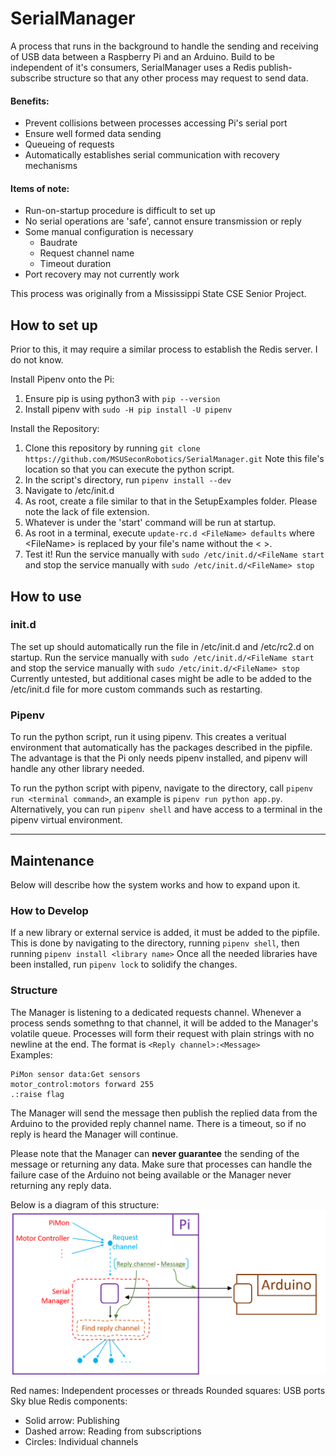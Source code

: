 # SerialManager
A process that runs in the background to handle the sending and receiving of USB data between a Raspberry Pi and an Arduino. Build to be independent of it's consumers, SerialManager uses a Redis publish-subscribe structure so that any other process may request to send data.

#### Benefits:
- Prevent collisions between processes accessing Pi's serial port
- Ensure well formed data sending
- Queueing of requests
- Automatically establishes serial communication with recovery mechanisms

#### Items of note:
- Run-on-startup procedure is difficult to set up
- No serial operations are 'safe', cannot ensure transmission or reply
- Some manual configuration is necessary
  *  Baudrate
  *  Request channel name
  *  Timeout duration
- Port recovery may not currently work

This process was originally from a Mississippi State CSE Senior Project.

## How to set up
Prior to this, it may require a similar process to establish the Redis server. I do not know.

Install Pipenv onto the Pi:
1) Ensure pip is using python3 with `pip --version`
2) Install pipenv with `sudo -H pip install -U pipenv`

Install the Repository:
1) Clone this repository by running `git clone https://github.com/MSUSeconRobotics/SerialManager.git` Note this file's location so that you can execute the python script.  
2) In the script's directory, run `pipenv install --dev`  
3) Navigate to /etc/init.d  
4) As root, create a file similar to that in the SetupExamples folder. Please note the lack of file extension.
5) Whatever is under the 'start' command will be run at startup.
6) As root in a terminal, execute `update-rc.d <FileName> defaults` where \<FileName> is replaced by your file's name without the < >.
7) Test it! Run the service manually with `sudo /etc/init.d/<FileName start` and stop the service manually with `sudo /etc/init.d/<FileName> stop`  

## How to use
### init.d
The set up should automatically run the file in /etc/init.d and /etc/rc2.d on startup. Run the service manually with `sudo /etc/init.d/<FileName start` and stop the service manually with `sudo /etc/init.d/<FileName> stop`  
Currently untested, but additional cases might be adle to be added to the /etc/init.d file for more custom commands such as restarting.

### Pipenv
To run the python script, run it using pipenv. This creates a veritual environment that automatically has the packages described in the pipfile. The advantage is that the Pi only needs pipenv installed, and pipenv will handle any other library needed.  

To run the python script with pipenv, navigate to the directory, call `pipenv run <terminal command>`, an example is `pipenv run python app.py`.  
Alternatively, you can run `pipenv shell` and have access to a terminal in the pipenv virtual environment.

---

## Maintenance
Below will describe how the system works and how to expand upon it.

### How to Develop
If a new library or external service is added, it must be added to the pipfile. This is done by navigating to the directory, running `pipenv shell`, then running `pipenv install <library name>`
Once all the needed libraries have been installed, run `pipenv lock` to solidify the changes.

### Structure
The Manager is listening to a dedicated requests channel. Whenever a process sends somethng to that channel, it will be added to the Manager's volatile queue. Processes will form their request with plain strings with no newline at the end. The format is `<Reply channel>:<Message>`  
Examples:
```
PiMon sensor data:Get sensors
motor_control:motors forward 255
.:raise flag
```
The Manager will send the message then publish the replied data from the Arduino to the provided reply channel name. There is a timeout, so if no reply is heard the Manager will continue.  

Please note that the Manager can **never guarantee** the sending of the message or returning any data. Make sure that processes can handle the failure case of the Arduino not being available or the Manager never returning any reply data.  

Below is a diagram of this structure:
![Block and arrow diagram depicting the Serial Manager's structure](/Pictures/SerialManagerDiagram.png)

Red names: Independent processes or threads
Rounded squares: USB ports
Sky blue Redis components:
- Solid arrow: Publishing
- Dashed arrow: Reading from subscriptions
- Circles: Individual channels